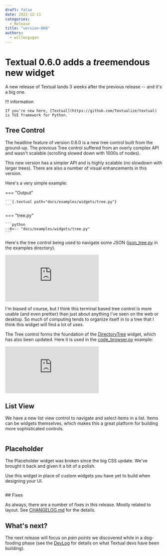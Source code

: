 ```yaml
---
draft: false
date: 2022-12-11
categories:
  - Release
title: "version-060"
authors:
  - willmcgugan
---
```


# Textual 0.6.0 adds a *tree*mendous new widget

A new release of Textual lands 3 weeks after the previous release -- and it's a big one.

<!-- more -->

!!! information

    If you're new here, [Textual](https://github.com/Textualize/textual) is TUI framework for Python.

## Tree Control

The headline feature of version 0.6.0 is a new tree control built from the ground-up. The previous Tree control suffered from an overly complex API and wasn't scalable (scrolling slowed down with 1000s of nodes).

This new version has a simpler API and is highly scalable (no slowdown with larger trees). There are also a number of visual enhancements in this version.

Here's a very simple example:

=== "Output"

    ```{.textual path="docs/examples/widgets/tree.py"}
    ```

=== "tree.py"

    ```python
    --8<-- "docs/examples/widgets/tree.py"
    ```

Here's the tree control being used to navigate some JSON ([json_tree.py](https://github.com/Textualize/textual/blob/main/examples/json_tree.py) in the examples directory).

<div class="video-wrapper">
<iframe width="auto"  src="https://www.youtube.com/embed/Fy9fPL37P6o" title="YouTube video player" frameborder="0" allow="accelerometer; autoplay; clipboard-write; encrypted-media; gyroscope; picture-in-picture" allowfullscreen></iframe>
</div>

I'm biased of course, but I think this terminal based tree control is more usable (and even prettier) than just about anything I've seen on the web or desktop. So much of computing tends to organize itself in to a tree that I think this widget will find a lot of uses. 

The Tree control forms the foundation of the [DirectoryTree](../../widgets/directory_tree.md) widget, which has also been updated. Here it is used in the [code_browser.py](https://github.com/Textualize/textual/blob/main/examples/code_browser.py) example:

<div class="video-wrapper">
<iframe width="auto" src="https://www.youtube.com/embed/ZrYWyZXuYRY" title="YouTube video player" frameborder="0" allow="accelerometer; autoplay; clipboard-write; encrypted-media; gyroscope; picture-in-picture" allowfullscreen></iframe>
</div>

## List View

We have a new list view control to navigate and select items in a list. Items can be widgets themselves, which makes this a great platform for building more sophisticated controls.

```{.textual path="docs/examples/widgets/list_view.py"}
```

## Placeholder

The Placeholder widget was broken since the big CSS update. We've brought it back and given it a bit of a polish.

Use this widget in place of custom widgets you have yet to build when designing your UI.

```{.textual path="docs/examples/widgets/placeholder.py"}
```

## Fixes

As always, there are a number of fixes in this release. Mostly related to layout. See [CHANGELOG.md](https://github.com/Textualize/textual/blob/main/CHANGELOG.md) for the details.

## What's next?

The next release will focus on *pain points* we discovered while in a dog-fooding phase (see the [DevLog](https://textual.textualize.io/blog/category/devlog/) for details on what Textual devs have been building).


